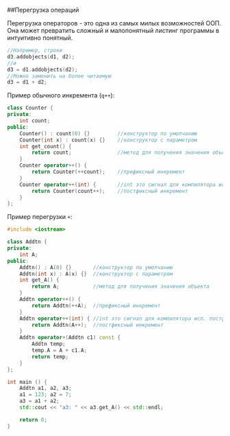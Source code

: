 ##Перегрузка операций

Перегрузка операторов - это одна из самых милых возможностей ООП. Она может превратить сложный и малопонятный листинг программы в интуитивно понятный. 
```cpp
//Например, строки
d3.addobjects(d1, d2);
//и
d3 = d1.addobjects(d2);
//Можно заменить на более читаемую
d3 = d1 + d2;
```
Пример обычного инкремента (`q++`):
```cpp
class Counter {
private:
	int count;
public:
	Counter() : count(0) {} 		//конструктор по умолчанию
	Counter(int x) : count(x) {} 	//конструктор с параметром
	int get_count() {
		return count;				//метод для получения значения объекта
	}
	Counter operator++() {
		return Counter(++count);	//префиксный инкремент
	}
	Counter operator++(int) {		//int это сигнал для компилятора исп. постфиксн. версию операции
		return Counter(count++);	//постфиксный инкремент
	}
};
```
Пример перегрузки `+`:
```cpp
#include <iostream>

class Addtn {
private:
	int A;
public:
	Addtn() : A(0) {} 		//конструктор по умолчанию
	Addtn(int x) : A(x) {} 	//конструктор с параметром
	int get_A() {
		return A;			//метод для получения значения объекта
	}
	Addtn operator++() {
		return Addtn(++A);	//префиксный инкремент
	}
	Addtn operator++(int) {	//int это сигнал для компилятора исп. постфиксн. версию операции
		return Addtn(A++);	//постфиксный инкремент
	}
	Addtn operator+(Addtn c1) const {
		Addtn temp;
		temp.A = A + c1.A;
		return temp;
	}
};

int main () {
	Addtn a1, a2, a3;
	a1 = 123; a2 = 7;
	a3 = a1 + a2;
	std::cout << "a3: " << a3.get_A() << std::endl;

	return 0;
}
```